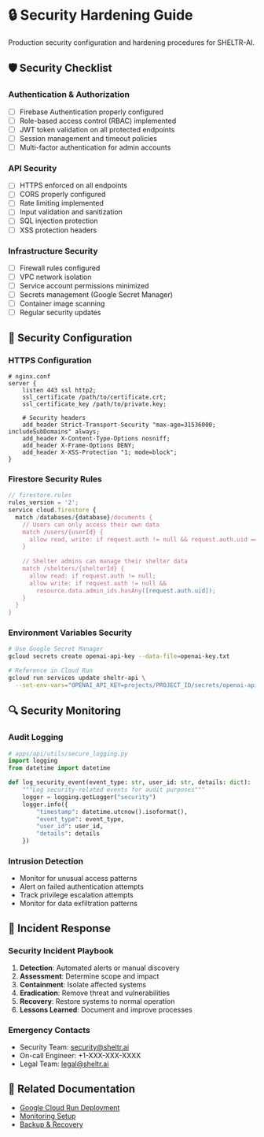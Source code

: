 # 🔒 Security Hardening Guide

Production security configuration and hardening procedures for SHELTR-AI.

## 🛡️ Security Checklist

### Authentication & Authorization

- [ ] Firebase Authentication properly configured
- [ ] Role-based access control (RBAC) implemented
- [ ] JWT token validation on all protected endpoints
- [ ] Session management and timeout policies
- [ ] Multi-factor authentication for admin accounts

### API Security

- [ ] HTTPS enforced on all endpoints
- [ ] CORS properly configured
- [ ] Rate limiting implemented
- [ ] Input validation and sanitization
- [ ] SQL injection protection
- [ ] XSS protection headers

### Infrastructure Security

- [ ] Firewall rules configured
- [ ] VPC network isolation
- [ ] Service account permissions minimized
- [ ] Secrets management (Google Secret Manager)
- [ ] Container image scanning
- [ ] Regular security updates

## 🔧 Security Configuration

### HTTPS Configuration

```nginx
# nginx.conf
server {
    listen 443 ssl http2;
    ssl_certificate /path/to/certificate.crt;
    ssl_certificate_key /path/to/private.key;
    
    # Security headers
    add_header Strict-Transport-Security "max-age=31536000; includeSubDomains" always;
    add_header X-Content-Type-Options nosniff;
    add_header X-Frame-Options DENY;
    add_header X-XSS-Protection "1; mode=block";
}
```

### Firestore Security Rules

```javascript
// firestore.rules
rules_version = '2';
service cloud.firestore {
  match /databases/{database}/documents {
    // Users can only access their own data
    match /users/{userId} {
      allow read, write: if request.auth != null && request.auth.uid == userId;
    }
    
    // Shelter admins can manage their shelter data
    match /shelters/{shelterId} {
      allow read: if request.auth != null;
      allow write: if request.auth != null && 
        resource.data.admin_ids.hasAny([request.auth.uid]);
    }
  }
}
```

### Environment Variables Security

```bash
# Use Google Secret Manager
gcloud secrets create openai-api-key --data-file=openai-key.txt

# Reference in Cloud Run
gcloud run services update sheltr-api \
  --set-env-vars="OPENAI_API_KEY=projects/PROJECT_ID/secrets/openai-api-key/versions/latest"
```

## 🔍 Security Monitoring

### Audit Logging

```python
# apps/api/utils/secure_logging.py
import logging
from datetime import datetime

def log_security_event(event_type: str, user_id: str, details: dict):
    """Log security-related events for audit purposes"""
    logger = logging.getLogger("security")
    logger.info({
        "timestamp": datetime.utcnow().isoformat(),
        "event_type": event_type,
        "user_id": user_id,
        "details": details
    })
```

### Intrusion Detection

- Monitor for unusual access patterns
- Alert on failed authentication attempts
- Track privilege escalation attempts
- Monitor for data exfiltration patterns

## 🚨 Incident Response

### Security Incident Playbook

1. **Detection**: Automated alerts or manual discovery
2. **Assessment**: Determine scope and impact
3. **Containment**: Isolate affected systems
4. **Eradication**: Remove threat and vulnerabilities
5. **Recovery**: Restore systems to normal operation
6. **Lessons Learned**: Document and improve processes

### Emergency Contacts

- Security Team: security@sheltr.ai
- On-call Engineer: +1-XXX-XXX-XXXX
- Legal Team: legal@sheltr.ai

## 🔗 Related Documentation

- [Google Cloud Run Deployment](./google-cloud-run.md)
- [Monitoring Setup](./monitoring.md)
- [Backup & Recovery](./backup-recovery.md)
